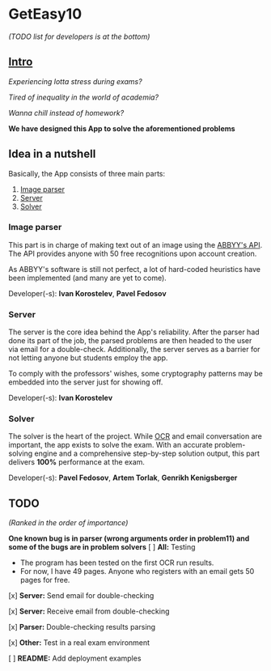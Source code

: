 # GetEasy10

_(TODO list for developers is at the bottom)_

## [Intro](https://www.youtube.com/watch?v=WOIFQCOeso4)

_Experiencing lotta stress during exams?_

_Tired of inequality in the world of academia?_

_Wanna chill instead of homework?_

__We have designed this App to solve the aforementioned problems__

## Idea in a nutshell

Basically, the App consists of three main parts:

1. [Image parser](#image-parser)
2. [Server](#other-section)
3. [Solver](#other-section)

### Image parser
This part is in charge of making text out of an image using the [ABBYY's API](https://www.abbyy.com/en-us/cloud-ocr-sdk/).
The API provides anyone with 50 free recognitions upon account creation.

As ABBYY's software is still not perfect, a lot of hard-coded heuristics have been implemented (and many are yet to come).

Developer(-s): __Ivan Korostelev__, __Pavel Fedosov__


### Server
The server is the core idea behind the App's reliability.
After the parser had done its part of the job, the parsed problems are then headed to the user via email for a double-check.
Additionally, the server serves as a barrier for not letting anyone but students employ the app.

To comply with the professors' wishes, some cryptography patterns may be embedded into the server just for showing off.

Developer(-s): __Ivan Korostelev__


### Solver
The solver is the heart of the project. While [OCR](https://en.wikipedia.org/wiki/Optical_character_recognition) and email conversation are important, the app exists to solve the exam.
With an accurate problem-solving engine and a comprehensive step-by-step solution output, this part delivers __100%__ performance at the exam.

Developer(-s): __Pavel Fedosov__, __Artem Torlak__, __Genrikh Kenigsberger__


## TODO

_(Ranked in the order of importance)_

**One known bug is in parser (wrong arguments order in problem11) and some of the bugs are in problem solvers**
[ ] __All:__ Testing

+ The program has been tested on the first OCR run results.
+ For now, I have 49 pages. Anyone who registers with an email gets 50 pages for free.

[x] __Server:__ Send email for double-checking

[x] __Server:__ Receive email from double-checking

[x] __Parser:__ Double-checking results parsing

[x] __Other:__ Test in a real exam environment

[ ] __README:__ Add deployment examples
